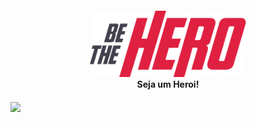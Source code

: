 <h4 align="center">
<img src="./logo3x.png" width="250px" /><br>
 <b>Seja um Heroi!</b>
</h4>

<img align="center" src="https://github.com/CahMoura/be-the-hero/blob/master/Be%20the%20Hero.mp4"></img>

